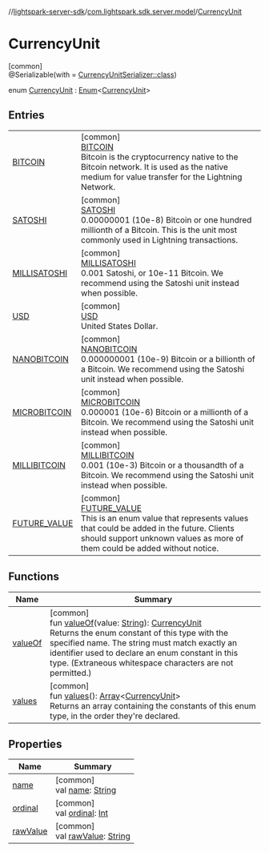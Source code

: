 //[lightspark-server-sdk](../../../index.md)/[com.lightspark.sdk.server.model](../index.md)/[CurrencyUnit](index.md)

# CurrencyUnit

[common]\
@Serializable(with = [CurrencyUnitSerializer::class](../-currency-unit-serializer/index.md))

enum [CurrencyUnit](index.md) : [Enum](https://kotlinlang.org/api/latest/jvm/stdlib/kotlin/-enum/index.html)&lt;[CurrencyUnit](index.md)&gt;

## Entries

| | |
|---|---|
| [BITCOIN](-b-i-t-c-o-i-n/index.md) | [common]<br>[BITCOIN](-b-i-t-c-o-i-n/index.md)<br>Bitcoin is the cryptocurrency native to the Bitcoin network. It is used as the native medium for value transfer for the Lightning Network. |
| [SATOSHI](-s-a-t-o-s-h-i/index.md) | [common]<br>[SATOSHI](-s-a-t-o-s-h-i/index.md)<br>0.00000001 (10e-8) Bitcoin or one hundred millionth of a Bitcoin. This is the unit most commonly used in Lightning transactions. |
| [MILLISATOSHI](-m-i-l-l-i-s-a-t-o-s-h-i/index.md) | [common]<br>[MILLISATOSHI](-m-i-l-l-i-s-a-t-o-s-h-i/index.md)<br>0.001 Satoshi, or 10e-11 Bitcoin. We recommend using the Satoshi unit instead when possible. |
| [USD](-u-s-d/index.md) | [common]<br>[USD](-u-s-d/index.md)<br>United States Dollar. |
| [NANOBITCOIN](-n-a-n-o-b-i-t-c-o-i-n/index.md) | [common]<br>[NANOBITCOIN](-n-a-n-o-b-i-t-c-o-i-n/index.md)<br>0.000000001 (10e-9) Bitcoin or a billionth of a Bitcoin. We recommend using the Satoshi unit instead when possible. |
| [MICROBITCOIN](-m-i-c-r-o-b-i-t-c-o-i-n/index.md) | [common]<br>[MICROBITCOIN](-m-i-c-r-o-b-i-t-c-o-i-n/index.md)<br>0.000001 (10e-6) Bitcoin or a millionth of a Bitcoin. We recommend using the Satoshi unit instead when possible. |
| [MILLIBITCOIN](-m-i-l-l-i-b-i-t-c-o-i-n/index.md) | [common]<br>[MILLIBITCOIN](-m-i-l-l-i-b-i-t-c-o-i-n/index.md)<br>0.001 (10e-3) Bitcoin or a thousandth of a Bitcoin. We recommend using the Satoshi unit instead when possible. |
| [FUTURE_VALUE](-f-u-t-u-r-e_-v-a-l-u-e/index.md) | [common]<br>[FUTURE_VALUE](-f-u-t-u-r-e_-v-a-l-u-e/index.md)<br>This is an enum value that represents values that could be added in the future. Clients should support unknown values as more of them could be added without notice. |

## Functions

| Name | Summary |
|---|---|
| [valueOf](value-of.md) | [common]<br>fun [valueOf](value-of.md)(value: [String](https://kotlinlang.org/api/latest/jvm/stdlib/kotlin/-string/index.html)): [CurrencyUnit](index.md)<br>Returns the enum constant of this type with the specified name. The string must match exactly an identifier used to declare an enum constant in this type. (Extraneous whitespace characters are not permitted.) |
| [values](values.md) | [common]<br>fun [values](values.md)(): [Array](https://kotlinlang.org/api/latest/jvm/stdlib/kotlin/-array/index.html)&lt;[CurrencyUnit](index.md)&gt;<br>Returns an array containing the constants of this enum type, in the order they're declared. |

## Properties

| Name | Summary |
|---|---|
| [name](../-withdrawal-request-status/-f-u-t-u-r-e_-v-a-l-u-e/index.md#-372974862%2FProperties%2F-1086033721) | [common]<br>val [name](../-withdrawal-request-status/-f-u-t-u-r-e_-v-a-l-u-e/index.md#-372974862%2FProperties%2F-1086033721): [String](https://kotlinlang.org/api/latest/jvm/stdlib/kotlin/-string/index.html) |
| [ordinal](../-withdrawal-request-status/-f-u-t-u-r-e_-v-a-l-u-e/index.md#-739389684%2FProperties%2F-1086033721) | [common]<br>val [ordinal](../-withdrawal-request-status/-f-u-t-u-r-e_-v-a-l-u-e/index.md#-739389684%2FProperties%2F-1086033721): [Int](https://kotlinlang.org/api/latest/jvm/stdlib/kotlin/-int/index.html) |
| [rawValue](raw-value.md) | [common]<br>val [rawValue](raw-value.md): [String](https://kotlinlang.org/api/latest/jvm/stdlib/kotlin/-string/index.html) |
